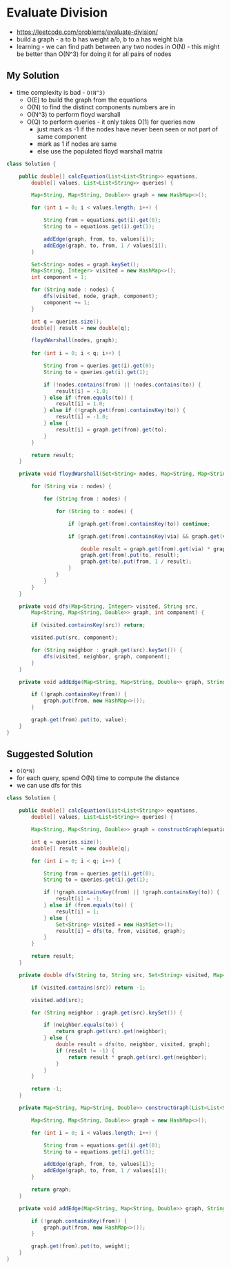 # Evaluate Division

- https://leetcode.com/problems/evaluate-division/
- build a graph - a to b has weight a/b, b to a has weight b/a
- learning - we can find path between any two nodes in O(N) - this might be better than O(N^3) for doing it for all pairs of nodes

## My Solution

- time complexity is bad - `O(N^3)`
  - O(E) to build the graph from the equations
  - O(N) to find the distinct components numbers are in
  - O(N^3) to perform floyd warshall
  - O(Q) to perform queries - it only takes O(1) for queries now
    - just mark as -1 if the nodes have never been seen or not part of same component
    - mark as 1 if nodes are same
    - else use the populated floyd warshall matrix

```java
class Solution {

    public double[] calcEquation(List<List<String>> equations, 
        double[] values, List<List<String>> queries) {

        Map<String, Map<String, Double>> graph = new HashMap<>();

        for (int i = 0; i < values.length; i++) {

            String from = equations.get(i).get(0);
            String to = equations.get(i).get(1);

            addEdge(graph, from, to, values[i]);
            addEdge(graph, to, from, 1 / values[i]);
        }

        Set<String> nodes = graph.keySet();
        Map<String, Integer> visited = new HashMap<>();
        int component = 1;

        for (String node : nodes) {
            dfs(visited, node, graph, component);
            component += 1;
        }

        int q = queries.size();
        double[] result = new double[q];

        floydWarshall(nodes, graph);
        
        for (int i = 0; i < q; i++) {

            String from = queries.get(i).get(0);
            String to = queries.get(i).get(1);

            if (!nodes.contains(from) || !nodes.contains(to)) {
                result[i] = -1.0;
            } else if (from.equals(to)) {
                result[i] = 1.0;
            } else if (!graph.get(from).containsKey(to)) {
                result[i] = -1.0;
            } else {
                result[i] = graph.get(from).get(to);
            }
        }

        return result;
    }

    private void floydWarshall(Set<String> nodes, Map<String, Map<String, Double>> graph) {

        for (String via : nodes) {

            for (String from : nodes) {

                for (String to : nodes) {

                    if (graph.get(from).containsKey(to)) continue;

                    if (graph.get(from).containsKey(via) && graph.get(via).containsKey(to)) {

                        double result = graph.get(from).get(via) * graph.get(via).get(to);
                        graph.get(from).put(to, result);
                        graph.get(to).put(from, 1 / result);
                    }
                }
            }
        }
    }

    private void dfs(Map<String, Integer> visited, String src, 
        Map<String, Map<String, Double>> graph, int component) {

        if (visited.containsKey(src)) return;

        visited.put(src, component);

        for (String neighbor : graph.get(src).keySet()) {
            dfs(visited, neighbor, graph, component);
        }
    }

    private void addEdge(Map<String, Map<String, Double>> graph, String from, String to, double value) {

        if (!graph.containsKey(from)) {
            graph.put(from, new HashMap<>());
        }

        graph.get(from).put(to, value);
    }
}
```

## Suggested Solution

- `O(Q*N)`
- for each query, spend O(N) time to compute the distance 
- we can use dfs for this

```java
class Solution {

    public double[] calcEquation(List<List<String>> equations, 
        double[] values, List<List<String>> queries) {

        Map<String, Map<String, Double>> graph = constructGraph(equations, values);

        int q = queries.size();
        double[] result = new double[q];

        for (int i = 0; i < q; i++) {

            String from = queries.get(i).get(0);
            String to = queries.get(i).get(1);

            if (!graph.containsKey(from) || !graph.containsKey(to)) {
                result[i] = -1;
            } else if (from.equals(to)) {
                result[i] = 1;
            } else {
                Set<String> visited = new HashSet<>();
                result[i] = dfs(to, from, visited, graph);
            }
        }

        return result;
    }

    private double dfs(String to, String src, Set<String> visited, Map<String, Map<String, Double>> graph) {

        if (visited.contains(src)) return -1;

        visited.add(src);

        for (String neighbor : graph.get(src).keySet()) {

            if (neighbor.equals(to)) {
                return graph.get(src).get(neighbor);
            } else {
                double result = dfs(to, neighbor, visited, graph);
                if (result != -1) {
                    return result * graph.get(src).get(neighbor);
                }
            }
        }

        return -1;
    }

    private Map<String, Map<String, Double>> constructGraph(List<List<String>> equations, double[] values) {

        Map<String, Map<String, Double>> graph = new HashMap<>();

        for (int i = 0; i < values.length; i++) {

            String from = equations.get(i).get(0);
            String to = equations.get(i).get(1);

            addEdge(graph, from, to, values[i]);
            addEdge(graph, to, from, 1 / values[i]);
        }

        return graph;
    }

    private void addEdge(Map<String, Map<String, Double>> graph, String from, String to, double weight) {

        if (!graph.containsKey(from)) {
            graph.put(from, new HashMap<>());
        }

        graph.get(from).put(to, weight);
    }
}
```
